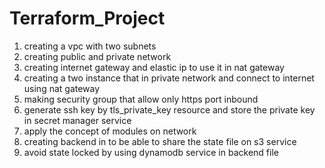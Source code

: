 # Terraform_Project
1. creating a vpc with two subnets
2. creating public and private network 
3. creating internet gateway and elastic ip to use it in nat gateway
4. creating a two instance that in private network and connect to internet using nat gateway
5. making security group that allow only https port inbound
6. generate ssh key by tls_private_key resource and store the private key in secret manager service
7. apply the concept of modules on network
8. creating backend in to be able to share the state file on s3 service
9. avoid state locked by using dynamodb service in backend file
